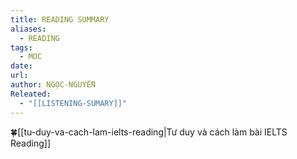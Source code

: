 ```yaml
---
title: READING SUMMARY
aliases:
  - READING
tags:
  - MOC
date: 
url: 
author: NGỌC-NGUYỄN
Releated:
  - "[[LISTENING-SUMARY]]"
---
```



🍀[[tu-duy-va-cach-lam-ielts-reading|Tư duy và cách làm bài IELTS Reading]]
